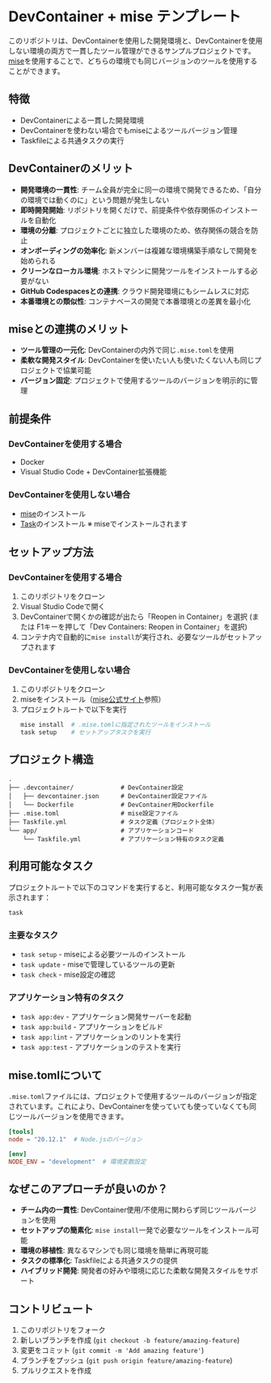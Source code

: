 # DevContainer + mise テンプレート

このリポジトリは、DevContainerを使用した開発環境と、DevContainerを使用しない環境の両方で一貫したツール管理ができるサンプルプロジェクトです。[mise](https://mise.jdx.dev/)を使用することで、どちらの環境でも同じバージョンのツールを使用することができます。

## 特徴

- DevContainerによる一貫した開発環境
- DevContainerを使わない場合でもmiseによるツールバージョン管理
- Taskfileによる共通タスクの実行

## DevContainerのメリット

- **開発環境の一貫性**: チーム全員が完全に同一の環境で開発できるため、「自分の環境では動くのに」という問題が発生しない
- **即時開発開始**: リポジトリを開くだけで、前提条件や依存関係のインストールを自動化
- **環境の分離**: プロジェクトごとに独立した環境のため、依存関係の競合を防止
- **オンボーディングの効率化**: 新メンバーは複雑な環境構築手順なしで開発を始められる
- **クリーンなローカル環境**: ホストマシンに開発ツールをインストールする必要がない
- **GitHub Codespacesとの連携**: クラウド開発環境にもシームレスに対応
- **本番環境との類似性**: コンテナベースの開発で本番環境との差異を最小化

## miseとの連携のメリット

- **ツール管理の一元化**: DevContainerの内外で同じ`.mise.toml`を使用
- **柔軟な開発スタイル**: DevContainerを使いたい人も使いたくない人も同じプロジェクトで協業可能
- **バージョン固定**: プロジェクトで使用するツールのバージョンを明示的に管理

## 前提条件

### DevContainerを使用する場合
- Docker
- Visual Studio Code + DevContainer拡張機能

### DevContainerを使用しない場合
- [mise](https://mise.jdx.dev/)のインストール
- [Task](https://taskfile.dev/)のインストール ※ miseでインストールされます

## セットアップ方法

### DevContainerを使用する場合

1. このリポジトリをクローン
2. Visual Studio Codeで開く
3. DevContainerで開くかの確認が出たら「Reopen in Container」を選択
   (または F1キーを押して「Dev Containers: Reopen in Container」を選択)
4. コンテナ内で自動的に`mise install`が実行され、必要なツールがセットアップされます

### DevContainerを使用しない場合

1. このリポジトリをクローン
2. miseをインストール（[mise公式サイト](https://mise.jdx.dev/)参照）
3. プロジェクトルートで以下を実行
   ```bash
   mise install  # .mise.tomlに指定されたツールをインストール
   task setup    # セットアップタスクを実行
   ```

## プロジェクト構造

```
.
├── .devcontainer/             # DevContainer設定
│   ├── devcontainer.json      # DevContainer設定ファイル
│   └── Dockerfile             # DevContainer用Dockerfile
├── .mise.toml                 # mise設定ファイル
├── Taskfile.yml               # タスク定義（プロジェクト全体）
└── app/                       # アプリケーションコード
    └── Taskfile.yml           # アプリケーション特有のタスク定義
```

## 利用可能なタスク

プロジェクトルートで以下のコマンドを実行すると、利用可能なタスク一覧が表示されます：

```bash
task
```

### 主要なタスク

- `task setup` - miseによる必要ツールのインストール
- `task update` - miseで管理しているツールの更新
- `task check` - mise設定の確認

### アプリケーション特有のタスク

- `task app:dev` - アプリケーション開発サーバーを起動
- `task app:build` - アプリケーションをビルド
- `task app:lint` - アプリケーションのリントを実行
- `task app:test` - アプリケーションのテストを実行

## mise.tomlについて

`.mise.toml`ファイルには、プロジェクトで使用するツールのバージョンが指定されています。これにより、DevContainerを使っていても使っていなくても同じツールバージョンを使用できます。

```toml
[tools]
node = "20.12.1"  # Node.jsのバージョン

[env]
NODE_ENV = "development"  # 環境変数設定
```

## なぜこのアプローチが良いのか？

- **チーム内の一貫性**: DevContainer使用/不使用に関わらず同じツールバージョンを使用
- **セットアップの簡素化**: `mise install`一発で必要なツールをインストール可能
- **環境の移植性**: 異なるマシンでも同じ環境を簡単に再現可能
- **タスクの標準化**: Taskfileによる共通タスクの提供
- **ハイブリッド開発**: 開発者の好みや環境に応じた柔軟な開発スタイルをサポート

## コントリビュート

1. このリポジトリをフォーク
2. 新しいブランチを作成 (`git checkout -b feature/amazing-feature`)
3. 変更をコミット (`git commit -m 'Add amazing feature'`)
4. ブランチをプッシュ (`git push origin feature/amazing-feature`)
5. プルリクエストを作成